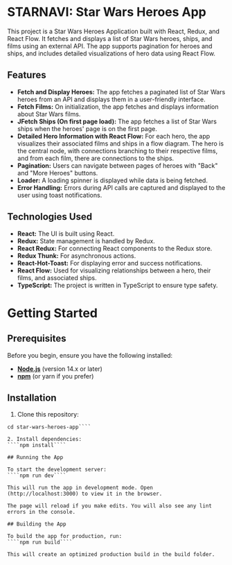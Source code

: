 # STARNAVI: Star Wars Heroes App

This project is a Star Wars Heroes Application built with React, Redux, and React Flow. It fetches and displays a list of Star Wars heroes, ships, and films using an external API. The app supports pagination for heroes and ships, and includes detailed visualizations of hero data using React Flow.

## Features

- **Fetch and Display Heroes:** The app fetches a paginated list of Star Wars heroes from an API and displays them in a user-friendly interface.
- **Fetch Films:** On initialization, the app fetches and displays information about Star Wars films.
- **JFetch Ships (On first page load):** The app fetches a list of Star Wars ships when the heroes' page is on the first page.
- **Detailed Hero Information with React Flow:** For each hero, the app visualizes their associated films and ships in a flow diagram. The hero is the central node, with connections branching to their respective films, and from each film, there are connections to the ships.
- **Pagination:** Users can navigate between pages of heroes with "Back" and "More Heroes" buttons.
- **Loader:** A loading spinner is displayed while data is being fetched.
- **Error Handling:** Errors during API calls are captured and displayed to the user using toast notifications.

## Technologies Used

- **React:** The UI is built using React.
- **Redux:** State management is handled by Redux.
- **React Redux:** For connecting React components to the Redux store.
- **Redux Thunk:** For asynchronous actions.
- **React-Hot-Toast:** For displaying error and success notifications.
- **React Flow:** Used for visualizing relationships between a hero, their films, and associated ships.
- **TypeScript:** The project is written in TypeScript to ensure type safety.

# Getting Started

## Prerequisites

Before you begin, ensure you have the following installed:

- **[Node.js](https://nodejs.org/uk)** (version 14.x or later)
- **[npm](https://www.npmjs.com/)** (or yarn if you prefer)

## Installation

1. Clone this repository:

`````git clone https://github.com/OleksandraStepanova/STARNAVI
cd star-wars-heroes-app````

2. Install dependencies:
````npm install````

## Running the App

To start the development server:
````npm run dev````

This will run the app in development mode. Open (http://localhost:3000) to view it in the browser.

The page will reload if you make edits. You will also see any lint errors in the console.

## Building the App

To build the app for production, run:
````npm run build````

This will create an optimized production build in the build folder.
`````
